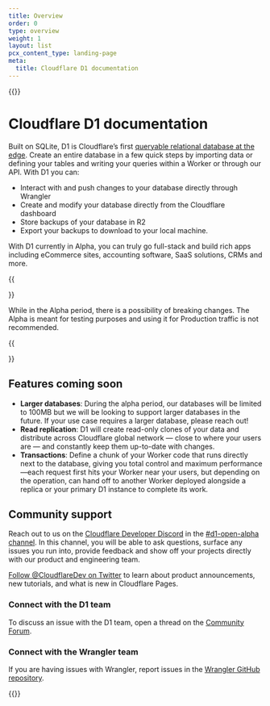 ```yaml
---
title: Overview
order: 0
type: overview
weight: 1
layout: list
pcx_content_type: landing-page
meta:
  title: Cloudflare D1 documentation
---
```


{{<content-column>}}

# Cloudflare D1 documentation

Built on SQLite, D1 is Cloudflare’s first [queryable relational database at the edge](https://blog.cloudflare.com/introducing-d1/). Create an entire database in a few quick steps by importing data or defining your tables and writing your queries within a Worker or through our API. With D1 you can:

* Interact with and push changes to your database directly through Wrangler
* Create and modify your database directly from the Cloudflare dashboard
* Store backups of your database in R2
* Export your backups to download to your local machine.

With D1 currently in Alpha, you can truly go full-stack and build rich apps including eCommerce sites, accounting software, SaaS solutions, CRMs and more.

{{<Aside type="warning">}}

While in the Alpha period, there is a possibility of breaking changes. The Alpha is meant for testing purposes and using it for Production traffic is not recommended.

{{</Aside>}} 

## Features coming soon
* **Larger databases**: During the alpha period, our databases will be limited to 100MB but we will be looking to support larger databases in the future. If your use case requires a larger database, please reach out!
* **Read replication**: D1 will create read-only clones of your data and distribute across Cloudflare global network — close to where your users are — and constantly keep them up-to-date with changes.
* **Transactions**: Define a chunk of your Worker code that runs directly next to the database, giving you total control and maximum performance—each request first hits your Worker near your users, but depending on the operation, can hand off to another Worker deployed alongside a replica or your primary D1 instance to complete its work.

## Community support

Reach out to us on the [Cloudflare Developer Discord](https://discord.com/invite/cloudflaredev) in the [#d1-open-alpha channel](https://discord.com/channels/595317990191398933/992060581832032316). In this channel, you will be able to ask questions, surface any issues you run into, provide feedback and show off your projects directly with our product and engineering team.

[Follow @CloudflareDev on Twitter](https://twitter.com/cloudflaredev) to learn about product announcements, new tutorials, and what is new in Cloudflare Pages.

### Connect with the D1 team

To discuss an issue with the D1 team, open a thread on the [Community Forum](https://community.cloudflare.com/c/developers/d1).

### Connect with the Wrangler team

If you are having issues with Wrangler, report issues in the [Wrangler GitHub repository](https://github.com/cloudflare/workers-sdk/issues/new/choose).

{{</content-column>}}
